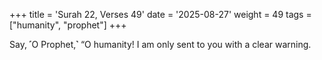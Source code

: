 +++
title = 'Surah 22, Verses 49'
date = '2025-08-27'
weight = 49
tags = ["humanity", "prophet"]
+++

Say, ˹O Prophet,˺ “O humanity! I am only sent to you with a clear warning.